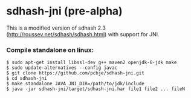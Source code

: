 sdhash-jni (pre-alpha)
==========

This is a modified version of sdhash 2.3 (http://roussev.net/sdhash/sdhash.html) with support for JNI.

### Compile standalone on linux:

<pre><code>$ sudo apt-get install libssl-dev g++ maven2 openjdk-6-jdk make
$ sudo update-alternatives --config javac
$ git clone https://github.com/pcbje/sdhash-jni.git
$ cd sdhash-jni
$ make standalone JAVA_JNI_DIR=/path/to/jdk/include
$ java -jar sdhash-jni/target/sdhash-jni.har file1 file2 ... fileN</code></pre>
